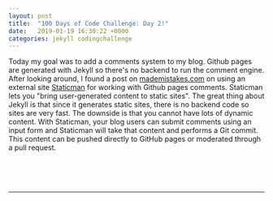```yaml
---
layout: post
title:  "100 Days of Code Challenge: Day 2!"
date:   2019-01-19 16:30:22 +0000
categories: jekyll codingchallenge
---
```


<p>Today my goal was to add a comments system to my blog.  Github pages are generated
with Jekyll so there's no backend to run the comment engine.  After looking around, I found
a post on <a href="https://mademistakes.com/articles/jekyll-static-comments/">mademistakes.com</a> 
on using an external site <a href="https://staticman.net/">Staticman</a> for working with Github pages comments.  Staticman lets you "bring user-generated content to static sites".  The great thing about Jekyll is that since it generates static sites, there is no backend code so sites are very fast.  The downside is that you cannot have lots of dynamic content.  With Staticman, your blog users can submit comments using an input form and Staticman will take that content and performs a Git commit.  This content can be pushed directly to GitHub pages or moderated through a pull request.</p>


<br/>
<br/>
<br/>
<hr>
  